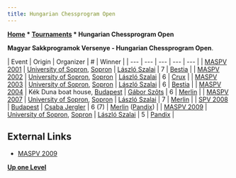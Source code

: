 ```yaml
---
title: Hungarian Chessprogram Open
---
```

**[Home](Home "Home") * [Tournaments](Tournaments_and_Matches "Tournaments and Matches") * Hungarian Chessprogram Open**

**Magyar Sakkprogramok Versenye - Hungarian Chessprogram Open**.

|  Event
|  Origin
|  Organizer
|  #
|  Winner
|
| --- | --- | --- | --- | --- |
| [MASPV 2001](MASPV_2001 "MASPV 2001") | [University of Sopron](University_of_Sopron "University of Sopron"), [Sopron](https://en.wikipedia.org/wiki/Sopron) | [László Szalai](L%C3%A1szl%C3%B3_Szalai "László Szalai") |  7
| [Bestia](Bestia "Bestia") |
| [MASPV 2002](MASPV_2002 "MASPV 2002") | [University of Sopron](University_of_Sopron "University of Sopron"), [Sopron](https://en.wikipedia.org/wiki/Sopron) | [László Szalai](L%C3%A1szl%C3%B3_Szalai "László Szalai") |  6
| [Crux](Crux "Crux") |
| [MASPV 2003](MASPV_2003 "MASPV 2003") | [University of Sopron](University_of_Sopron "University of Sopron"), [Sopron](https://en.wikipedia.org/wiki/Sopron) | [László Szalai](L%C3%A1szl%C3%B3_Szalai "László Szalai") |  6
| [Bestia](Bestia "Bestia") |
| [MASPV 2004](MASPV_2004 "MASPV 2004") |  Kék Duna boat house, [Budapest](https://en.wikipedia.org/wiki/Budapest) | [Gábor Szõts](Gabor_Szots "Gabor Szots") |  6
| [Merlin](</Merlin_(HU)> "Merlin (HU)") |
| [MASPV 2007](MASPV_2007 "MASPV 2007") | [University of Sopron](University_of_Sopron "University of Sopron"), [Sopron](https://en.wikipedia.org/wiki/Sopron) | [László Szalai](L%C3%A1szl%C3%B3_Szalai "László Szalai") |  7
| [Merlin](</Merlin_(HU)> "Merlin (HU)") |
| [SPV 2008](MASPV_2008 "MASPV 2008") | [Budapest](https://en.wikipedia.org/wiki/Budapest) | [Csaba Jergler](Csaba_Jergler "Csaba Jergler") |  6 (7)
| [Merlin](</Merlin_(HU)> "Merlin (HU)") ([Pandix](Pandix "Pandix"))
|
| [MASPV 2009](MASPV_2009 "MASPV 2009") | [University of Sopron](University_of_Sopron "University of Sopron"), [Sopron](https://en.wikipedia.org/wiki/Sopron) | [László Szalai](L%C3%A1szl%C3%B3_Szalai "László Szalai") |  5
| [Pandix](Pandix "Pandix") |

## External Links

- [MASPV 2009](http://titanic.nyme.hu/%7Ewyx/maspv2009/)

**[Up one Level](Tournaments_and_Matches "Tournaments and Matches")**

